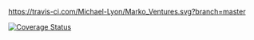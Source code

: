https://travis-ci.com/Michael-Lyon/Marko_Ventures.svg?branch=master

[![Coverage Status](https://coveralls.io/repos/github/Michael-Lyon/Marko_Ventures/badge.svg?branch=master)](https://coveralls.io/github/Michael-Lyon/Marko_Ventures?branch=master)